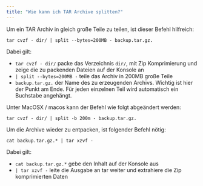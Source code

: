 ```yaml
---
title: "Wie kann ich TAR Archive splitten?"
---
```

Um ein TAR Archiv in gleich große Teile zu teilen, ist dieser Befehl hilfreich:

```
tar cvzf - dir/ | split --bytes=200MB - backup.tar.gz.
```

Dabei gilt:

- `tar cvzf - dir/` packe das Verzeichnis `dir/`, mit Zip Komprimierung und zeige die zu packenden Dateien auf der Konsole an 
- `| split --bytes=200MB -` teile das Archiv in 200MB große Teile 
- `backup.tar.gz.` der Name des zu erzeugenden Archivs. Wichtig ist hier der Punkt am Ende. Für jeden einzelnen Teil wird automatisch ein Buchstabe angehängt. 

Unter MacOSX / macos kann der Befehl wie folgt abgeändert werden:

```
tar cvzf - dir/ | split -b 200m - backup.tar.gz.
```

Um die Archive wieder zu entpacken, ist folgender Befehl nötig:

```
cat backup.tar.gz.* | tar xzvf -
```

Dabei gilt:

- `cat backup.tar.gz.*` gebe den Inhalt auf der Konsole aus 
- `| tar xzvf -` leite die Ausgabe an tar weiter und extrahiere die Zip komprimierten Daten 